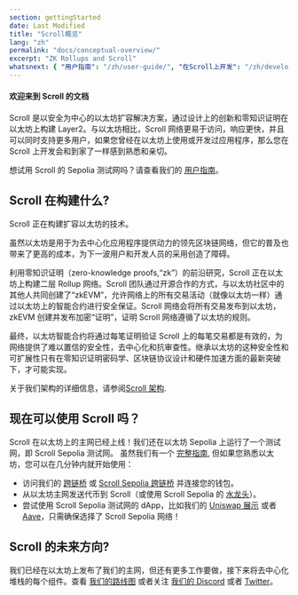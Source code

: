 ```yaml
---
section: gettingStarted
date: Last Modified
title: "Scroll概览"
lang: "zh"
permalink: "docs/conceptual-overview/"
excerpt: "ZK Rollups and Scroll"
whatsnext: { "用户指南": "/zh/user-guide/", "在Scroll上开发": "/zh/developers/" }
---
```


#### 欢迎来到 Scroll 的文档

Scroll 是以安全为中心的以太坊扩容解决方案，通过设计上的创新和零知识证明在以太坊上构建 Layer2。与以太坊相比，Scroll 网络更易于访问，响应更快，并且可以同时支持更多用户，如果您曾经在以太坊上使用或开发过应用程序，那么您在 Scroll 上开发会和到家了一样感到熟悉和亲切。

想试用 Scroll 的 Sepolia 测试网吗？请查看我们的 [用户指南](/zh/user-guide/)。

## Scroll 在构建什么?

Scroll 正在构建扩容以太坊的技术。

虽然以太坊是用于为去中心化应用程序提供动力的领先区块链网络，但它的普及也带来了更高的成本，为下一波用户和开发人员的采用创造了障碍。

利用零知识证明（zero-knowledge proofs,“zk”）的前沿研究，Scroll 正在以太坊上构建二层 Rollup 网络。Scroll 团队通过开源合作的方式，与以太坊社区中的其他人共同创建了“zkEVM”，允许网络上的所有交易活动（就像以太坊一样）通过以太坊上的智能合约进行安全保证。Scroll 网络会将所有交易发布到以太坊，zkEVM 创建并发布加密“证明”，证明 Scroll 网络遵循了以太坊的规则。

最终，以太坊智能合约将通过每笔证明验证 Scroll 上的每笔交易都是有效的，为网络提供了难以置信的安全性，去中心化和抗审查性。继承以太坊的这种安全性和可扩展性只有在零知识证明密码学、区块链协议设计和硬件加速方面的最新突破下，才可能实现。

<!-- TODO: Confirm Architecture page exists -->

关于我们架构的详细信息，请参阅[Scroll 架构](/zh/technology/).

## 现在可以使用 Scroll 吗？

Scroll 在以太坊上的主网已经上线！我们还在以太坊 Sepolia 上运行了一个测试网，即 Scroll Sepolia 测试网。 虽然我们有一个 [完整指南](zh//user-guide/), 但如果您熟悉以太坊，您可以在几分钟内就开始使用：

- 访问我们的 [跨链桥](https://scroll.io/bridge) 或 [Scroll Sepolia 跨链桥](https://sepolia.scroll.io/bridge) 并连接您的钱包。
- 从以太坊主网发送代币到 Scroll（或使用 Scroll Sepolia 的 [水龙头](/user-guide/faucet)）。
- 尝试使用 Scroll Sepolia 测试网的 dApp，比如我们的 [Uniswap 展示](http://uniswap-showcase.sepolia.scroll.xyz/) 或者 [Aave](https://app.aave.com/)，只需确保选择了 Scroll Sepolia 网络！

## Scroll 的未来方向?

我们已经在以太坊上发布了我们的主网，但还有更多工作要做，接下来将去中心化堆栈的每个组件。查看 [我们的路线图](https://scroll.io) 或者关注 [我们的 Discord](https://discord.gg/scroll) 或者 [Twitter](https://twitter.com/scroll_zkp)。

